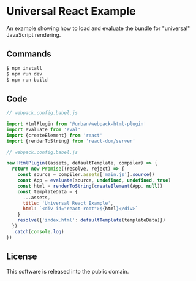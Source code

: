 # Universal React Example

An example showing how to load and evaluate the bundle for "universal" JavaScript rendering.


## Commands

```sh
$ npm install
$ npm run dev
$ npm run build
```


## Code

```js
// webpack.config.babel.js

import HtmlPlugin from '@urban/webpack-html-plugin'
import evaluate from 'eval'
import {createElement} from 'react'
import {renderToString} from 'react-dom/server'

```

```js
// webpack.config.babel.js

new HtmlPlugin((assets, defaultTemplate, compiler) => {
  return new Promise((resolve, reject) => {
    const source = compiler.assets['main.js'].source()
    const App = evaluate(source, undefined, undefined, true)
    const html = renderToString(createElement(App, null))
    const templateData = {
      ...assets,
      title: 'Universal React Example',
      html: `<div id="react-root">${html}</div>`
    }
    resolve({'index.html': defaultTemplate(templateData)})
  })
  .catch(console.log)
})
```


## License

This software is released into the public domain.

